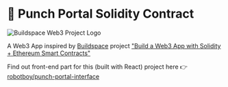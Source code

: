 # 👊 Punch Portal Solidity Contract

![Buildspace Web3 Project Logo](https://github.com/robotboy/punch-portal-contract/blob/39198929609fad554ab1c32e6164c4fdf71179d6/images/eth_course.png?raw=true)

A Web3 App inspired by [Buildspace](https://buildspace.so) project ["Build a Web3 App with Solidity + Ethereum Smart Contracts"](https://app.buildspace.so/projects/CO02cf0f1c-f996-4f50-9669-cf945ca3fb0b)

Find out front-end part for this (built with React) project here 👉 [robotboy/punch-portal-interface](https://github.com/robotboy/punch-portal-interface)